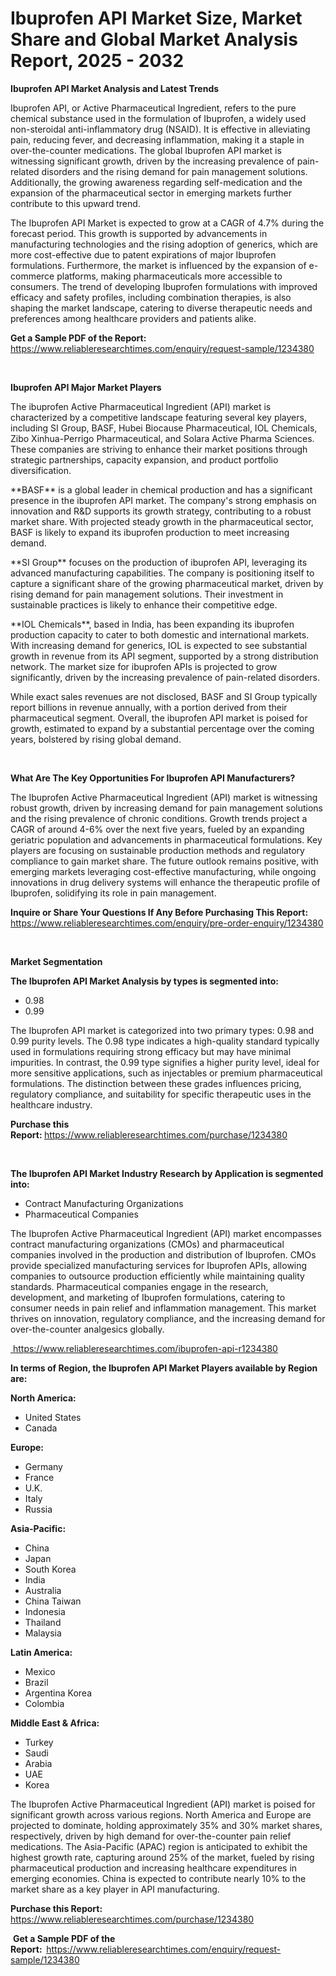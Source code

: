 <p><h1>Ibuprofen API Market Size, Market Share and Global Market Analysis Report, 2025 - 2032</h1></p><p><strong>Ibuprofen API Market Analysis and Latest Trends</strong></p>
<p><p>Ibuprofen API, or Active Pharmaceutical Ingredient, refers to the pure chemical substance used in the formulation of Ibuprofen, a widely used non-steroidal anti-inflammatory drug (NSAID). It is effective in alleviating pain, reducing fever, and decreasing inflammation, making it a staple in over-the-counter medications. The global Ibuprofen API market is witnessing significant growth, driven by the increasing prevalence of pain-related disorders and the rising demand for pain management solutions. Additionally, the growing awareness regarding self-medication and the expansion of the pharmaceutical sector in emerging markets further contribute to this upward trend.</p><p>The Ibuprofen API Market is expected to grow at a CAGR of 4.7% during the forecast period. This growth is supported by advancements in manufacturing technologies and the rising adoption of generics, which are more cost-effective due to patent expirations of major Ibuprofen formulations. Furthermore, the market is influenced by the expansion of e-commerce platforms, making pharmaceuticals more accessible to consumers. The trend of developing Ibuprofen formulations with improved efficacy and safety profiles, including combination therapies, is also shaping the market landscape, catering to diverse therapeutic needs and preferences among healthcare providers and patients alike.</p></p>
<p><strong>Get a Sample PDF of the Report:&nbsp;</strong> <a href="https://www.reliableresearchtimes.com/enquiry/request-sample/1234380?utm_campaign=3134&utm_medium=2&utm_source=Github&utm_content=ia&utm_term=19042025&utm_id=ibuprofen-api">https://www.reliableresearchtimes.com/enquiry/request-sample/1234380</a></p>
<p>&nbsp;</p>
<p><strong>Ibuprofen API Major Market Players</strong></p>
<p><p>The ibuprofen Active Pharmaceutical Ingredient (API) market is characterized by a competitive landscape featuring several key players, including SI Group, BASF, Hubei Biocause Pharmaceutical, IOL Chemicals, Zibo Xinhua-Perrigo Pharmaceutical, and Solara Active Pharma Sciences. These companies are striving to enhance their market positions through strategic partnerships, capacity expansion, and product portfolio diversification.</p><p>**BASF** is a global leader in chemical production and has a significant presence in the ibuprofen API market. The company's strong emphasis on innovation and R&D supports its growth strategy, contributing to a robust market share. With projected steady growth in the pharmaceutical sector, BASF is likely to expand its ibuprofen production to meet increasing demand.</p><p>**SI Group** focuses on the production of ibuprofen API, leveraging its advanced manufacturing capabilities. The company is positioning itself to capture a significant share of the growing pharmaceutical market, driven by rising demand for pain management solutions. Their investment in sustainable practices is likely to enhance their competitive edge.</p><p>**IOL Chemicals**, based in India, has been expanding its ibuprofen production capacity to cater to both domestic and international markets. With increasing demand for generics, IOL is expected to see substantial growth in revenue from its API segment, supported by a strong distribution network. The market size for ibuprofen APIs is projected to grow significantly, driven by the increasing prevalence of pain-related disorders.</p><p>While exact sales revenues are not disclosed, BASF and SI Group typically report billions in revenue annually, with a portion derived from their pharmaceutical segment. Overall, the ibuprofen API market is poised for growth, estimated to expand by a substantial percentage over the coming years, bolstered by rising global demand.</p></p>
<p>&nbsp;</p>
<p><strong>What Are The Key Opportunities For Ibuprofen API Manufacturers?</strong></p>
<p><p>The Ibuprofen Active Pharmaceutical Ingredient (API) market is witnessing robust growth, driven by increasing demand for pain management solutions and the rising prevalence of chronic conditions. Growth trends project a CAGR of around 4-6% over the next five years, fueled by an expanding geriatric population and advancements in pharmaceutical formulations. Key players are focusing on sustainable production methods and regulatory compliance to gain market share. The future outlook remains positive, with emerging markets leveraging cost-effective manufacturing, while ongoing innovations in drug delivery systems will enhance the therapeutic profile of Ibuprofen, solidifying its role in pain management.</p></p>
<p><strong>Inquire or Share Your Questions If Any Before Purchasing This Report:</strong> <a href="https://www.reliableresearchtimes.com/enquiry/pre-order-enquiry/1234380?utm_campaign=3134&utm_medium=2&utm_source=Github&utm_content=ia&utm_term=19042025&utm_id=ibuprofen-api">https://www.reliableresearchtimes.com/enquiry/pre-order-enquiry/1234380</a></p>
<p>&nbsp;</p>
<p><strong>Market Segmentation</strong></p>
<p><strong>The Ibuprofen API Market Analysis by types is segmented into:</strong></p>
<p><ul><li>0.98</li><li>0.99</li></ul></p>
<p><p>The Ibuprofen API market is categorized into two primary types: 0.98 and 0.99 purity levels. The 0.98 type indicates a high-quality standard typically used in formulations requiring strong efficacy but may have minimal impurities. In contrast, the 0.99 type signifies a higher purity level, ideal for more sensitive applications, such as injectables or premium pharmaceutical formulations. The distinction between these grades influences pricing, regulatory compliance, and suitability for specific therapeutic uses in the healthcare industry.</p></p>
<p><strong>Purchase this Report:&nbsp;</strong><a href="https://www.reliableresearchtimes.com/purchase/1234380?utm_campaign=3134&utm_medium=2&utm_source=Github&utm_content=ia&utm_term=19042025&utm_id=ibuprofen-api">https://www.reliableresearchtimes.com/purchase/1234380</a></p>
<p>&nbsp;</p>
<p><strong>The Ibuprofen API Market Industry Research by Application is segmented into:</strong></p>
<p><ul><li>Contract Manufacturing Organizations</li><li>Pharmaceutical Companies</li></ul></p>
<p><p>The Ibuprofen Active Pharmaceutical Ingredient (API) market encompasses contract manufacturing organizations (CMOs) and pharmaceutical companies involved in the production and distribution of Ibuprofen. CMOs provide specialized manufacturing services for Ibuprofen APIs, allowing companies to outsource production efficiently while maintaining quality standards. Pharmaceutical companies engage in the research, development, and marketing of Ibuprofen formulations, catering to consumer needs in pain relief and inflammation management. This market thrives on innovation, regulatory compliance, and the increasing demand for over-the-counter analgesics globally.</p></p>
<p><a href="https://www.reliableresearchtimes.com/ibuprofen-api-r1234380?utm_campaign=3134&utm_medium=2&utm_source=Github&utm_content=ia&utm_term=19042025&utm_id=ibuprofen-api">&nbsp;https://www.reliableresearchtimes.com/ibuprofen-api-r1234380</a></p>
<p><strong>In terms of Region, the Ibuprofen API Market Players available by Region are:</strong></p>
<p>
    <p> <strong> North America: </strong>
        <ul>
            <li>United States</li>
            <li>Canada</li>
        </ul>
        </p> 
    <p> <strong> Europe: </strong>
        <ul>
            <li>Germany</li>
            <li>France</li>
            <li>U.K.</li>
            <li>Italy</li>
            <li>Russia</li>
        </ul>
        </p> 
    <p> <strong> Asia-Pacific: </strong>
        <ul>
            <li>China</li>
            <li>Japan</li>
            <li>South Korea</li>
            <li>India</li>
            <li>Australia</li>
            <li>China Taiwan</li>
            <li>Indonesia</li>
            <li>Thailand</li>
            <li>Malaysia</li>
        </ul>
        </p> 
    <p> <strong> Latin America: </strong>
        <ul>
            <li>Mexico</li>
            <li>Brazil</li>
            <li>Argentina Korea</li>
            <li>Colombia</li>
        </ul>
        </p> 
    <p> <strong> Middle East & Africa: </strong>
        <ul>
            <li>Turkey</li>
            <li>Saudi</li>
            <li>Arabia</li>
            <li>UAE</li>
            <li>Korea</li>
        </ul>
    </p>
    </p>
<p><p>The Ibuprofen Active Pharmaceutical Ingredient (API) market is poised for significant growth across various regions. North America and Europe are projected to dominate, holding approximately 35% and 30% market shares, respectively, driven by high demand for over-the-counter pain relief medications. The Asia-Pacific (APAC) region is anticipated to exhibit the highest growth rate, capturing around 25% of the market, fueled by rising pharmaceutical production and increasing healthcare expenditures in emerging economies. China is expected to contribute nearly 10% to the market share as a key player in API manufacturing.</p></p>
<p><strong>Purchase this Report: </strong><a href="https://www.reliableresearchtimes.com/purchase/1234380?utm_campaign=3134&utm_medium=2&utm_source=Github&utm_content=ia&utm_term=19042025&utm_id=ibuprofen-api">https://www.reliableresearchtimes.com/purchase/1234380</a></p>
<p>&nbsp;<strong>Get a Sample PDF of the Report:&nbsp;&nbsp;</strong><a href="https://www.reliableresearchtimes.com/enquiry/request-sample/1234380?utm_campaign=3134&utm_medium=2&utm_source=Github&utm_content=ia&utm_term=19042025&utm_id=ibuprofen-api">https://www.reliableresearchtimes.com/enquiry/request-sample/1234380</a></p>
<p><strong></strong></p>
<p><p></p><p></p><p></p></p>